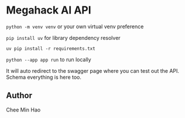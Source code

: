 # Megahack AI API

`python -m venv venv` or your own virtual venv preference

`pip install uv` for library dependency resolver

`uv pip install -r requirements.txt`

`python --app app run` to run locally

It will auto redirect to the swagger page where you can test out the API. Schema everything is here too.

## Author
Chee Min Hao